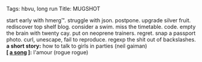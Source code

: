 Tags: hbvu, long run
Title: MUGSHOT
  
start early with hmerg™. struggle with json. postpone. upgrade silver fruit. rediscover top shelf blog. consider a swim. miss the timetable. code. empty the brain with twenty cay. put on neoprene trainers. regret. snap a passport photo. curl, unescape, fail to reproduce. regexp the shit out of backslashes.
**a short story:** how to talk to girls in parties (neil gaiman)  
**[ [a song](https://open.spotify.com/track/4ABHbML17e6N82uwK7kjGv) ]:** l'amour (rogue rogue)
